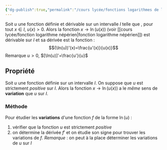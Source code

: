 ```yaml
---
{"dg-publish":true,"permalink":"/cours lycée/fonctions logarithmes de la forme ln(u)/"}
---
```


Soit $u$ une fonction définie et dérivable sur un intervalle $I$ telle que , pour tout $x\in I$, $u(x)>0$. Alors la fonction $x \to \ln(u(x))$ (voir [[cours lycée/fonction logarithme népérien\|fonction logarithme népérien]]) est dérivable sur $I$ et sa dérivée est la fonction :$$(\ln(u))'(x)=\frac{u'(x)}{u(x)}$$
Remarque $u>0$, $[\ln(u)]'=\frac{u'}{u}$
## Propriété
Soit $u$ une fonction définie sur un intervalle $I$. On suppose que $u$ est strictement *positive* sur $I$.
Alors la fonction $x \to \ln(u(x))$ a le *même* sens de **variation** que $u$ sur $I$.
### Méthode
Pour étudier les **variations** d'une fonction $f$ de la forme $\ln(u)$ :
1. vérifier que la fonction $u$ est strictement *positive*
2. on détermine la dérivée $f'$ et on étudie son signe pour trouver les variations de $f$.
*Remarque* : on peut à la place déterminer les variations de $u$ sur $I$